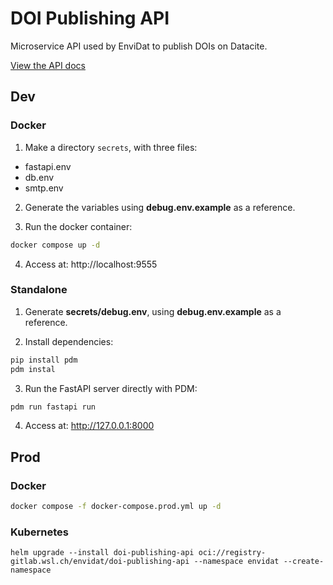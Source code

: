 # DOI Publishing API

Microservice API used by EnviDat to publish DOIs on Datacite.

[View the API docs](https://envidat.gitlab-pages.wsl.ch/doi-publishing-api)

## Dev

### Docker

1. Make a directory `secrets`, with three files:

- fastapi.env
- db.env
- smtp.env

2. Generate the variables using **debug.env.example** as a reference.

3. Run the docker container:

```bash
docker compose up -d
```

4. Access at: http://localhost:9555

### Standalone

1. Generate **secrets/debug.env**, using **debug.env.example** as a reference.

2. Install dependencies:

```bash
pip install pdm
pdm instal
```

3. Run the FastAPI server directly with PDM:

```bash
pdm run fastapi run
```

4. Access at: http://127.0.0.1:8000

## Prod

### Docker

```bash
docker compose -f docker-compose.prod.yml up -d
```

### Kubernetes

```shell
helm upgrade --install doi-publishing-api oci://registry-gitlab.wsl.ch/envidat/doi-publishing-api --namespace envidat --create-namespace
```
